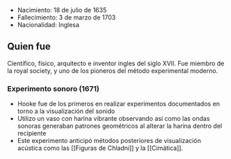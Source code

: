 
- Nacimiento: 18 de julio de 1635
- Fallecimiento: 3 de marzo de 1703
- Nacionalidad: Inglesa


## Quien fue

Científico, físico, arquitecto e inventor ingles del siglo XVII. Fue miembro de la royal society, y uno de los pioneros del método experimental moderno.

### Experimento sonoro (1671)

* Hooke fue de los primeros en realizar experimentos documentados en torno a la visualización del sonido
* Utilizo un vaso con harina vibrante observando así como las ondas sonoras generaban patrones geométricos al alterar la harina dentro del recipiente 
* Este experimento anticipó métodos posteriores de visualización acústica como las [[Figuras de Chladni]] y la [[Cimática]].